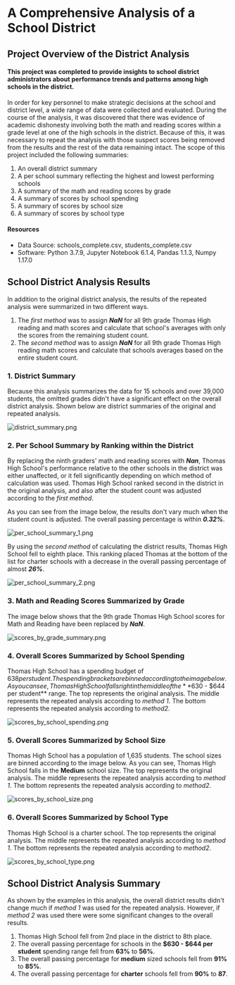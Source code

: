 # A Comprehensive Analysis of a School District

## Project Overview of the District Analysis
#### This project was completed to provide insights to school district administrators about performance trends and patterns among high schools in the district.  
In order for key personnel to make strategic decisions at the school and district level, a wide range of data were collected and evaluated.  During the course of the analysis, it was discovered that there was evidence of academic dishonesty involving both the math and reading scores within a grade level at one of the high schools in the district.  Because of this, it was necessary to repeat the analysis with those suspect scores being removed from the results and the rest of the data remaining intact.  The scope of this project included the following summaries:
  1.  An overall district summary
  2.  A per school summary reflecting the highest and lowest performing schools
  3.  A summary of the math and reading scores by grade
  4.  A summary of scores by school spending
  5.  A summary of scores by school size
  6.  A summary of scores by school type 
#### Resources
- Data Source: schools_complete.csv, students_complete.csv
- Software: Python 3.7.9, Jupyter Notebook 6.1.4, Pandas 1.1.3, Numpy 1.17.0
 
## School District Analysis Results
In addition to the original district analysis, the results of the repeated analysis were summarized in two different ways.  
1.  The *first method* was to assign ***NaN*** for all 9th grade Thomas High reading and math scores and calculate that school's averages with only the scores from the remaining student count.  
2.  The *second method* was to assign ***NaN*** for all 9th grade Thomas High reading math scores and calculate that schools averages based on the entire student count.  

### 1. District Summary

Because this analysis summarizes the data for 15 schools and over 39,000 students, the omitted grades didn't have a significant effect on the overall district analysis.  Shown below are district summaries of the original and repeated analysis.

![district_summary.png](https://github.com/frostbrosracing/School_District_Analysis/blob/main/Resources/district_summary.png)

### 2. Per School Summary by Ranking within the District
By replacing the ninth graders' math and reading scores with ***Nan***, Thomas High School's performance relative to the other schools in the district was either unaffected, or it fell significantly depending on which method of calculation was used.  Thomas High School ranked second in the district in the original analysis, and also after the student count was adjusted according to the *first method*.  

As you can see from the image below, the results don't vary much when the student count is adjusted.  The overall passing percentage is within ***0.32%***.

![per_school_summary_1.png](https://github.com/frostbrosracing/School_District_Analysis/blob/main/Resources/per_school_summary_1.png)

By using the *second method* of calculating the district results, Thomas High School fell to eighth place.  This ranking placed Thomas at the bottom of the list for charter schools with a decrease in the overall passing percentage of almost ***26%***.  

![per_school_summary_2.png](https://github.com/frostbrosracing/School_District_Analysis/blob/main/Resources/per_school_summary_2.png)

### 3. Math and Reading Scores Summarized by Grade
The image below shows that the 9th grade Thomas High School scores for Math and Reading have been replaced by ***NaN***.

![scores_by_grade_summary.png](https://github.com/frostbrosracing/School_District_Analysis/blob/main/Resources/scores_by_grade_summary.png)

### 4. Overall Scores Summarized by School Spending
Thomas High School has a spending budget of $638 per student.  The spending brackets are binned according to the image below.  As you can see, Thomas High School falls right in the middle of the **$630 - $644 per student** range.  The top represents the original analysis.  The middle represents the repeated analysis according to *method 1*. The bottom represents the repeated analysis according to *method2*.

![scores_by_school_spending.png](https://github.com/frostbrosracing/School_District_Analysis/blob/main/Resources/scores_by_school_spending.png)

### 5. Overall Scores Summarized by School Size
Thomas High School has a population of 1,635 students.  The school sizes are binned according to the image below.  As you can see, Thomas High School falls in the **Medium** school size.  The top represents the original analysis.  The middle represents the repeated analysis according to *method 1*. The bottom represents the repeated analysis according to *method2*.

![scores_by_school_size.png](https://github.com/frostbrosracing/School_District_Analysis/blob/main/Resources/scores_by_school_size.png)

### 6. Overall Scores Summarized by School Type

Thomas High School is a charter school.  The top represents the original analysis.  The middle represents the repeated analysis according to *method 1*. The bottom represents the repeated analysis according to *method2*.

![scores_by_school_type.png](https://github.com/frostbrosracing/School_District_Analysis/blob/main/Resources/scores_by_school_type.png)

## School District Analysis Summary
As shown by the examples in this analysis, the overall district results didn't change much if *method 1* was used for the repeated analysis.  However, if *method 2* was used there were some significant changes to the overall results.
1. Thomas High School fell from 2nd place in the district to 8th place.
2. The overall passing percentage for schools in the **$630 - $644 per student** spending range fell from **63%** to **56%**.
3. The overall passing percentage for **medium** sized schools fell from **91%** to **85%**.
4. The overall passing percentage for **charter** schools fell from **90%** to **87**.
